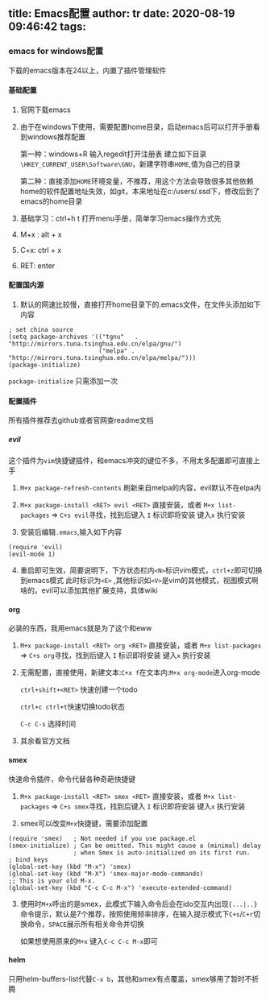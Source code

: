 title: Emacs配置
author: tr
date: 2020-08-19 09:46:42
tags:
---
### emacs for windows配置


下载的emacs版本在24以上，内置了插件管理软件

<!--more-->

#### 基础配置

1. 官网下载emacs

2. 由于在windows下使用，需要配置home目录，启动emacs后可以打开手册看到windows推荐配置

	第一种：windows+R 输入regedit打开注册表 建立如下目录`\HKEY_CURRENT_USER\Software\GNU`，新建字符串`HOME`,值为自己的目录
    
   第二种：直接添加`HOME`环境变量，不推荐，用这个方法会导致很多其他依赖home的软件配置地址失效，如git，本来地址在c:/users/.ssd下，修改后到了emacs的home目录
   
3. 基础学习：ctrl+h t 打开menu手册，简单学习emacs操作方式先

4. M+x : alt + x   

5. C+x: ctrl + x

6. RET: enter

#### 配置国内源

1. 默认的网速比较慢，直接打开home目录下的.emacs文件，在文件头添加如下内容

  ```
  ; set china source
  (setq package-archives '(("tgnu"   . "http://mirrors.tuna.tsinghua.edu.cn/elpa/gnu/")
                           ("melpa" . "http://mirrors.tuna.tsinghua.edu.cn/elpa/melpa/")))
  (package-initialize)

  ```
  
  `package-initialize` 只需添加一次
  
#### 配置插件

所有插件推荐去github或者官网查readme文档

##### evil

这个插件为`vim`快捷键插件，和emacs冲突的键位不多，不用太多配置即可直接上手

1. `M+x package-refresh-contents` 刷新来自melpa的内容，evil默认不在elpa内

2. `M+x package-install <RET> evil <RET>` 直接安装，或者 `M+x list-packages` => `C+s evil`寻找，找到后键入 `I` 标识即将安装 键入`x` 执行安装

3. 安装后编辑`.emacs`,输入如下内容

  ```
  (require 'evil)
  (evil-mode 1)
  ```
4. 重启即可生效，简要说明下，下方状态栏内`<N>`标识vim模式，`ctrl+z`即可切换到emacs模式 此时标识为`<E>` ,其他标识如`<V>`是vim的其他模式，视图模式啊啥的。evil可以添加其他扩展支持，具体wiki


#### org

必装的东西，我用emacs就是为了这个和eww

1. `M+x package-install <RET> org <RET>` 直接安装，或者 `M+x list-packages` => `C+s org`寻找，找到后键入 `I` 标识即将安装 键入`x` 执行安装

2. 无需配置，直接使用，新建文本:`C+x f`在文本内:`M+x org-mode`进入org-mode
	
    `ctrl+shift+<RET>` 快速创建一个todo
    
    `ctrl+c ctrl+t`快速切换todo状态
    
    `C-c C-s` 选择时间
    
3. 其余看官方文档


#### smex

快速命令插件，命令代替各种奇葩快捷键

1. `M+x package-install <RET> smex <RET>` 直接安装，或者 `M+x list-packages` => `C+s smex`寻找，找到后键入 `I` 标识即将安装 键入`x` 执行安装

2. smex可以改变`M+x`快捷键，需要添加配置

  ```
  (require 'smex)   ; Not needed if you use package.el
  (smex-initialize) ; Can be omitted. This might cause a (minimal) delay
                    ; when Smex is auto-initialized on its first run.
  ; bind keys
  (global-set-key (kbd "M-x") 'smex)
  (global-set-key (kbd "M-X") 'smex-major-mode-commands)
  ;; This is your old M-x.
  (global-set-key (kbd "C-c C-c M-x") 'execute-extended-command)

  ```
3. 使用时`M+x`呼出的是smex，此模式下输入命令后会在ido交互内出现`{...|..}`命令提示，默认是7个推荐，按照使用频率排序，在输入提示模式下`C+s`/`C+r`切换命令，`SPACE`展示所有相关命令并切换

	如果想使用原来的`M+x` 键入`C-c C-c M-x`即可
   
   
#### helm

只用helm-buffers-list代替`C-x b`，其他和smex有点覆盖，smex够用了暂时不折腾



